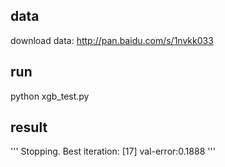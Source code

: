 ## data
download data: 
http://pan.baidu.com/s/1nvkk033

## run
python xgb_test.py

## result
'''
Stopping. Best iteration:
[17]	val-error:0.1888
'''